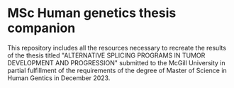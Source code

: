 # MSc Human genetics thesis companion

This repository includes all the resources necessary to recreate the results of the thesis titled "ALTERNATIVE SPLICING PROGRAMS IN TUMOR DEVELOPMENT AND PROGRESSION" submitted to the McGill University in partial fulfillment of the requirements of the degree of Master of Science in Human Gentics in December 2023. 
